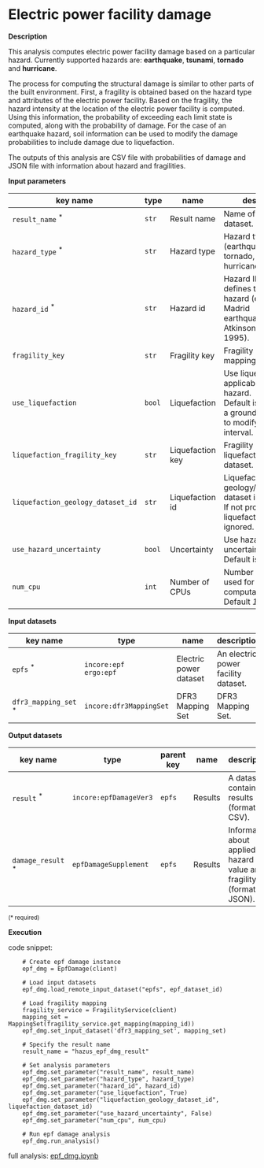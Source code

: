 # Electric power facility damage

**Description**

This analysis computes electric power facility damage based on a particular hazard. 
Currently supported hazards are: **earthquake**, **tsunami**, **tornado** and **hurricane**.

The process for computing the structural damage is similar to other parts of the built environment. First, a fragility
is obtained based on the hazard type and attributes of the electric power facility. Based on the fragility, the hazard intensity at the 
location of the electric power facility is computed. Using this information, the probability of exceeding each limit state is computed, 
along with the probability of damage. For the case of an earthquake hazard, soil information can be used to
modify the damage probabilities to include damage due to liquefaction.  

The outputs of this analysis are CSV file with probabilities of damage and JSON file with information about hazard and fragilities.

**Input parameters**

key name | type | name | description
--- | --- | --- | ---
`result_name` <sup>*</sup> | `str` | Result name | Name of the result dataset.
`hazard_type` <sup>*</sup> | `str` | Hazard type | Hazard type (earthquake, tsunami, tornado, hurricaneWindfields). 
`hazard_id` <sup>*</sup> | `str` | Hazard id | Hazard ID which defines the particular hazard (e.g. New Madrid <br>earthquake using Atkinson Boore 1995).
`fragility_key` | `str` | Fragility key | Fragility key used in mapping dataset.
`use_liquefaction` | `bool` | Liquefaction | Use liquefaction, if applicable to the hazard. <br>Default is *False*. Use a ground liquefaction to modify damage interval.
`liquefaction_fragility_key` | `str` | Liquefaction key | Fragility key to use in liquefaction mapping dataset.
`liquefaction_geology_dataset_id` | `str` | Liquefaction id | Liquefaction geology/susceptibility dataset id. <br>If not provided, liquefaction will be ignored.
`use_hazard_uncertainty` | `bool` | Uncertainty | Use hazard uncertainty. <br>Default is *False*.
`num_cpu` | `int` | Number of CPUs | Number of CPUs used for parallel computations. <br>Default *1*.

**Input datasets**

key name | type | name | description
--- | --- | --- | ---
`epfs` <sup>*</sup> | `incore:epf`<br>`ergo:epf` | Electric power dataset | An electric power facility dataset.
`dfr3_mapping_set` <sup>*</sup> | `incore:dfr3MappingSet` | DFR3 Mapping Set | DFR3 Mapping Set.

**Output datasets**

key name | type | parent key | name | description
--- | --- | --- | --- | ---
`result` <sup>*</sup> | `incore:epfDamageVer3` |`epfs` | Results | A dataset containing results <br>(format: CSV).
`damage_result` <sup>*</sup> | `epfDamageSupplement` | `epfs` | Results | Information about applied hazard value and fragility<br>(format: JSON).

<small>(* required)</small>

**Execution**

code snippet:

```
    # Create epf damage instance
    epf_dmg = EpfDamage(client)

    # Load input datasets
    epf_dmg.load_remote_input_dataset("epfs", epf_dataset_id)

    # Load fragility mapping
    fragility_service = FragilityService(client)
    mapping_set = MappingSet(fragility_service.get_mapping(mapping_id))
    epf_dmg.set_input_dataset('dfr3_mapping_set', mapping_set)

    # Specify the result name
    result_name = "hazus_epf_dmg_result"

    # Set analysis parameters
    epf_dmg.set_parameter("result_name", result_name)
    epf_dmg.set_parameter("hazard_type", hazard_type)
    epf_dmg.set_parameter("hazard_id", hazard_id)
    epf_dmg.set_parameter("use_liquefaction", True)
    epf_dmg.set_parameter("liquefaction_geology_dataset_id", liquefaction_dataset_id)
    epf_dmg.set_parameter("use_hazard_uncertainty", False)
    epf_dmg.set_parameter("num_cpu", num_cpu)

    # Run epf damage analysis
    epf_dmg.run_analysis()
```

full analysis: [epf_dmg.ipynb](https://github.com/IN-CORE/incore-docs/blob/main/notebooks/epf_dmg.ipynb)